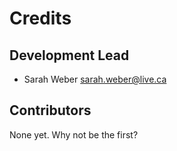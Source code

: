 # Credits


## Development Lead

* Sarah Weber <sarah.weber@live.ca>

## Contributors

None yet. Why not be the first?
